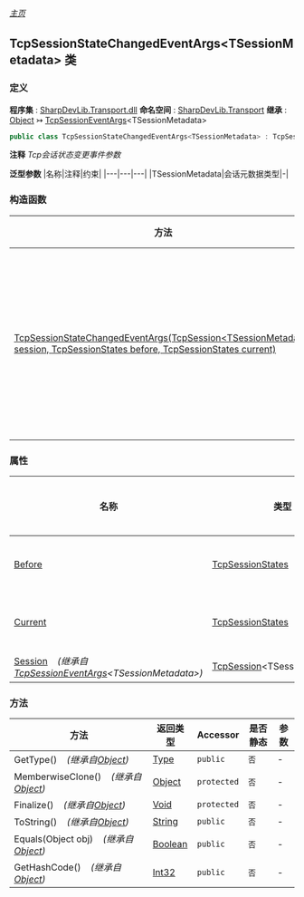 ###### [主页](./Index.md "主页")
## TcpSessionStateChangedEventArgs\<TSessionMetadata\> 类
### 定义
**程序集** : [SharpDevLib.Transport.dll](./SharpDevLib.Transport.assembly.md "SharpDevLib.Transport.dll")
**命名空间** : [SharpDevLib.Transport](./SharpDevLib.Transport.namespace.md "SharpDevLib.Transport")
**继承** : [Object](https://learn.microsoft.com/en-us/dotnet/api/system.object "Object") ↣ [TcpSessionEventArgs](./SharpDevLib.Transport.TcpSessionEventArgs.1.md "TcpSessionEventArgs")\<TSessionMetadata\>
``` csharp
public class TcpSessionStateChangedEventArgs<TSessionMetadata> : TcpSessionEventArgs<TSessionMetadata>
```
**注释**
*Tcp会话状态变更事件参数*

**泛型参数**
|名称|注释|约束|
|---|---|---|
|TSessionMetadata|会话元数据类型|-|


### 构造函数
|方法|注释|参数|
|---|---|---|
|[TcpSessionStateChangedEventArgs(TcpSession\<TSessionMetadata\> session, TcpSessionStates before, TcpSessionStates current)](./SharpDevLib.Transport.TcpSessionStateChangedEventArgs.1.ctor.TcpSessionStateChangedEventArgs.TcpSession.TSessionMetadata.TcpSessionStates.TcpSessionStates.md "TcpSessionStateChangedEventArgs(TcpSession<TSessionMetadata> session, TcpSessionStates before, TcpSessionStates current)")|实例化Tcp会话状态变更事件参数|session:会话<br>before:之前状态<br>current:当前状态|

### 属性
|名称|类型|是否静态|注释|
|---|---|---|---|
|[Before](./SharpDevLib.Transport.TcpSessionStateChangedEventArgs.1.Before.md "Before")|[TcpSessionStates](./SharpDevLib.Transport.TcpSessionStates.md "TcpSessionStates")|`否`|之前状态|
|[Current](./SharpDevLib.Transport.TcpSessionStateChangedEventArgs.1.Current.md "Current")|[TcpSessionStates](./SharpDevLib.Transport.TcpSessionStates.md "TcpSessionStates")|`否`|当前状态|
|[Session](./SharpDevLib.Transport.TcpSessionEventArgs.1.Session.md "Session")&nbsp;&nbsp;&nbsp;&nbsp;*(继承自[TcpSessionEventArgs](./SharpDevLib.Transport.TcpSessionEventArgs.1.md "TcpSessionEventArgs")\<TSessionMetadata\>)*|[TcpSession](./SharpDevLib.Transport.TcpSession.1.md "TcpSession")\<TSessionMetadata\>|`否`|会话|

### 方法
|方法|返回类型|Accessor|是否静态|参数|
|---|---|---|---|---|
|GetType()&nbsp;&nbsp;&nbsp;&nbsp;*(继承自[Object](https://learn.microsoft.com/en-us/dotnet/api/system.object "Object"))*|[Type](https://learn.microsoft.com/en-us/dotnet/api/system.type "Type")|`public`|`否`|-|
|MemberwiseClone()&nbsp;&nbsp;&nbsp;&nbsp;*(继承自[Object](https://learn.microsoft.com/en-us/dotnet/api/system.object "Object"))*|[Object](https://learn.microsoft.com/en-us/dotnet/api/system.object "Object")|`protected`|`否`|-|
|Finalize()&nbsp;&nbsp;&nbsp;&nbsp;*(继承自[Object](https://learn.microsoft.com/en-us/dotnet/api/system.object "Object"))*|[Void](https://learn.microsoft.com/en-us/dotnet/api/system.void "Void")|`protected`|`否`|-|
|ToString()&nbsp;&nbsp;&nbsp;&nbsp;*(继承自[Object](https://learn.microsoft.com/en-us/dotnet/api/system.object "Object"))*|[String](https://learn.microsoft.com/en-us/dotnet/api/system.string "String")|`public`|`否`|-|
|Equals(Object obj)&nbsp;&nbsp;&nbsp;&nbsp;*(继承自[Object](https://learn.microsoft.com/en-us/dotnet/api/system.object "Object"))*|[Boolean](https://learn.microsoft.com/en-us/dotnet/api/system.boolean "Boolean")|`public`|`否`|-|
|GetHashCode()&nbsp;&nbsp;&nbsp;&nbsp;*(继承自[Object](https://learn.microsoft.com/en-us/dotnet/api/system.object "Object"))*|[Int32](https://learn.microsoft.com/en-us/dotnet/api/system.int32 "Int32")|`public`|`否`|-|

